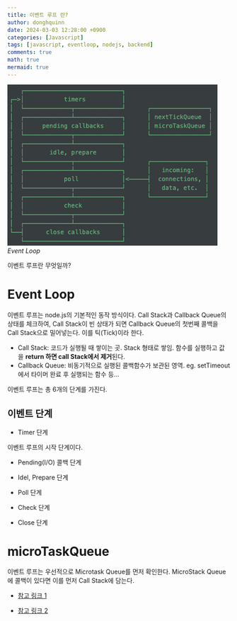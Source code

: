 ```yaml
---
title: 이벤트 루프 란?
author: donghquinn
date: 2024-03-03 12:28:00 +0900
categories: [Javascript]
tags: [javascript, eventloop, nodejs, backend]
comments: true
math: true
mermaid: true
---
```


<img src="assets/img/js/eventloop.png"/>
<em>Event Loop</em>

이벤트 루프란 무엇일까?

# Event Loop

이벤트 루프는 node.js의 기본적인 동작 방식이다.
Call Stack과 Callback Queue의 상태를 체크하여, Call Stack이 빈 상태가 되면 Callback Queue의 첫번째 콜백을 Call Stack으로 밀어넣는다. 이를 틱(Tick)이라 한다.

- Call Stack: 코드가 실행될 때 쌓이는 곳. Stack 형태로 쌓임. 함수를 실행하고 값을 **return 하면 call Stack에서 제거**된다.
- Callback Queue: 비동기적으로 실행된 콜백함수가 보관된 영역. eg. setTimeout에서 타이머 완료 후 실행되는 함수 등...

이벤트 루프는 총 6개의 단계를 가진다.

## 이벤트 단계

- Timer 단계

이벤트 루프의 시작 단계이다.

- Pending(I/O) 콜백 단계

- Idel, Prepare 단계

- Poll 단계

- Check 단계

- Close 단계

# microTaskQueue

이벤트 루프는 우선적으로 Microtask Queue를 먼저 확인한다.
MicroStack Queue에 콜백이 있다면 이를 먼저 Call Stack에 담는다.

- [참고 링크 1](https://medium.com/sjk5766/javascript-%EB%B9%84%EB%8F%99%EA%B8%B0-%ED%95%B5%EC%8B%AC-event-loop-%EC%A0%95%EB%A6%AC-422eb29231a8)

- [참고 링크 2](https://pozafly.github.io/javascript/event-loop-and-async/)
